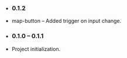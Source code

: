 * ### 0.1.2
* map-button – Added trigger on input change.

* ### 0.1.0 – 0.1.1
* Project initialization.
